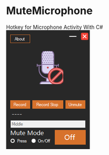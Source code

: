 # MuteMicrophone
Hotkey for Microphone Activity With C# <br>
![Mute Microphone App](https://github.com/ulusoyomer/MuteMicrophone/blob/main/imgs/MuteMicrophoneApp.PNG?raw=true)
